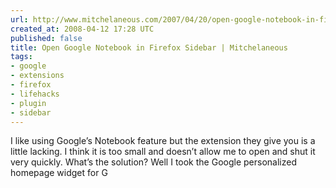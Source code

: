 ```yaml
---
url: http://www.mitchelaneous.com/2007/04/20/open-google-notebook-in-firefox-sidebar/
created_at: 2008-04-12 17:28 UTC
published: false
title: Open Google Notebook in Firefox Sidebar | Mitchelaneous
tags:
- google
- extensions
- firefox
- lifehacks
- plugin
- sidebar
---
```


I like using Google’s Notebook feature but the extension they give you is a little lacking. I think it is too small and doesn’t allow me to open and shut it very quickly. What’s the solution? Well I took the Google personalized homepage widget for G
